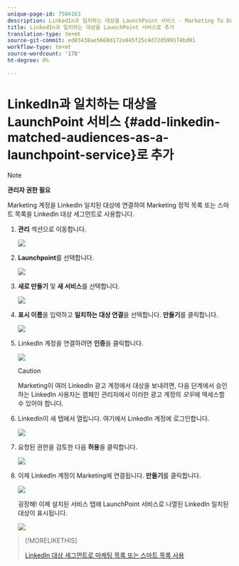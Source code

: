 ```yaml
---
unique-page-id: 7504163
description: LinkedIn과 일치하는 대상을 LaunchPoint 서비스 - Marketing To Docs - 제품 문서로 추가
title: LinkedIn과 일치하는 대상을 LaunchPoint 서비스로 추가
translation-type: tm+mt
source-git-commit: ed83438ae5660d172e845f25c4d72d599574bd91
workflow-type: tm+mt
source-wordcount: '178'
ht-degree: 0%

---
```



# LinkedIn과 일치하는 대상을 LaunchPoint 서비스 {#add-linkedin-matched-audiences-as-a-launchpoint-service}로 추가

>[!NOTE]
>
>**관리자 권한 필요**

Marketing 계정을 LinkedIn 일치된 대상에 연결하여 Marketing 정적 목록 또는 스마트 목록을 LinkedIn 대상 세그먼트로 사용합니다.

1. **관리** 섹션으로 이동합니다.

   ![](assets/admin.png)

1. **Launchpoint**&#x200B;를 선택합니다.

   ![](assets/image2014-12-5-14-3a35-3a27.png)

1. **새로 만들기** 및 **새 서비스**&#x200B;를 선택합니다.

   ![](assets/image2014-12-5-14-3a37-3a33.png)

1. **표시 이름**&#x200B;을 입력하고 **일치하는 대상 연결**&#x200B;을 선택합니다. **만들기**&#x200B;를 클릭합니다.

   ![](assets/image2018-2-23-14-3a25-3a39.png)

1. LinkedIn 계정을 연결하려면 **인증**&#x200B;을 클릭합니다.

   ![](assets/authorizeaccount.png)

   >[!CAUTION]
   >
   >Marketing이 여러 LinkedIn 광고 계정에서 대상을 보내려면, 다음 단계에서 승인하는 LinkedIn 사용자는 캠페인 관리자에서 이러한 광고 계정의 *모두*&#x200B;에 액세스할 수 있어야 합니다.

1. LinkedIn이 새 탭에서 열립니다. 여기에서 LinkedIn 계정에 로그인합니다.

   ![](assets/image2018-2-23-14-3a32-3a20.png)

1. 요청된 권한을 검토한 다음 **허용**&#x200B;을 클릭합니다.

   ![](assets/li-permissions.png)

1. 이제 LinkedIn 계정이 Marketing에 연결됩니다. **만들기**&#x200B;를 클릭합니다.

   ![](assets/image2018-2-23-14-3a35-3a55.png)

   굉장해! 이제 설치된 서비스 탭에 LaunchPoint 서비스로 나열된 LinkedIn 일치된 대상이 표시됩니다.

   ![](assets/bartholomew2.png)

>[!MORELIKETHIS]
>
>[LinkedIn 대상 세그먼트로 마케팅 목록 또는 스마트 목록 사용](/help/marketo/product-docs/demand-generation/social/social-functions/use-a-marketo-list-or-smart-list-as-a-linkedin-audience-segment.md)
